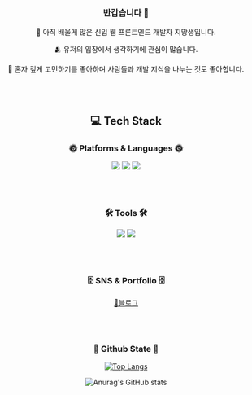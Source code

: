 <div align="center">

  ### 반갑습니다 👋
  

📔 아직 배울게 많은 신입 웹 프론트엔드 개발자 지망생입니다.

🫂 유저의 입장에서 생각하기에 관심이 많습니다.

👀 혼자 깊게 고민하기를 좋아하며 사람들과 개발 지식을 나누는 것도 좋아합니다.

</div>


<br />
<br />


<div align="center">

## 💻 Tech Stack

### 🌞 Platforms & Languages 🌞

<img src="https://img.shields.io/badge/Javascript-F7DF1E?style=flat-square&logo=Javascript&logoColor=black"/></a>
<img src="https://img.shields.io/badge/CSS3-blue?style=flat-square&logo=CSS3&logoColor=white"/></a>
<img src="https://img.shields.io/badge/HTML5-white?style=flat-square&logo=HTML5&logoColor=#E34F26"/></a>

<br />
<br />

### 🛠 Tools 🛠
<img src="https://img.shields.io/badge/Visual Studio Code-007ACC?style=flat-square&logo=VisualStudioCode&logoColor=#E34F26"/></a>
<img src="https://img.shields.io/badge/Github-181717?style=flat-square&logo=Github&logoColor=#E34F26"/></a>

<br />
<br />

### 🗄 SNS & Portfolio 🗄
[📒블로그](https://velog.io/@3436rngus)

<br />
<br />

### 🌳 Github State 🌳

[![Top Langs](https://github-readme-stats.vercel.app/api/top-langs/?username=Goohyun3436&layout=compact)](https://github.com/anuraghazra/github-readme-stats)

![Anurag's GitHub stats](https://github-readme-stats.vercel.app/api?username=Goohyun3436&show_icons=true&theme=onedark)

</div>


 

<br />
